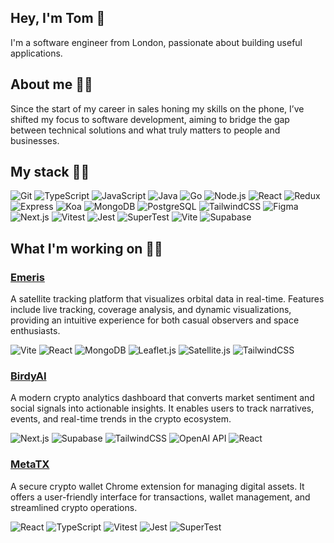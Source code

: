 ## Hey, I'm Tom 👋

I'm a software engineer from London, passionate about building useful applications.

## About me 👨‍🏭

Since the start of my career in sales honing my skills on the phone, I’ve shifted my focus to software development, aiming to bridge the gap between technical solutions and what truly matters to people and businesses.

## My stack 👨‍🔬
![Git](https://img.shields.io/badge/-Git-F05032?logo=git&logoColor=white)
![TypeScript](https://img.shields.io/badge/-TypeScript-3178C6?logo=typescript&logoColor=white)
![JavaScript](https://img.shields.io/badge/-JavaScript-F7DF1E?logo=javascript&logoColor=black)
![Java](https://img.shields.io/badge/-Java-007396?logo=java&logoColor=white)
![Go](https://img.shields.io/badge/-Go-00ADD8?logo=go&logoColor=white)
![Node.js](https://img.shields.io/badge/-Node.js-339933?logo=nodedotjs&logoColor=white)
![React](https://img.shields.io/badge/-React-61DAFB?logo=react&logoColor=black)
![Redux](https://img.shields.io/badge/-Redux-764ABC?logo=redux&logoColor=white)
![Express](https://img.shields.io/badge/-Express-000000?logo=express&logoColor=white)
![Koa](https://img.shields.io/badge/-Koa-333333?logoColor=white)
![MongoDB](https://img.shields.io/badge/-MongoDB-47A248?logo=mongodb&logoColor=white)
![PostgreSQL](https://img.shields.io/badge/-PostgreSQL-336791?logo=postgresql&logoColor=white)
![TailwindCSS](https://img.shields.io/badge/-TailwindCSS-06B6D4?logo=tailwindcss&logoColor=white)
![Figma](https://img.shields.io/badge/-Figma-F24E1E?logo=figma&logoColor=white)
![Next.js](https://img.shields.io/badge/-Next.js-000000?logo=nextdotjs&logoColor=white)
![Vitest](https://img.shields.io/badge/-Vitest-6E9F18?logo=vitest&logoColor=white)
![Jest](https://img.shields.io/badge/-Jest-C21325?logo=jest&logoColor=white)
![SuperTest](https://img.shields.io/badge/-SuperTest-333333?logoColor=white)
![Vite](https://img.shields.io/badge/-Vite-646CFF?logo=vite&logoColor=white)
![Supabase](https://img.shields.io/badge/-Supabase-3FCF8E?logo=supabase&logoColor=white)

## What I'm working on 👨‍💻

### [Emeris](https:/github.com/tomghaines/emeris)  
A satellite tracking platform that visualizes orbital data in real-time. Features include live tracking, coverage analysis, and dynamic visualizations, providing an intuitive experience for both casual observers and space enthusiasts.

![Vite](https://img.shields.io/badge/-Vite-646CFF?logo=vite&logoColor=white)
![React](https://img.shields.io/badge/-React-61DAFB?logo=react&logoColor=black)
![MongoDB](https://img.shields.io/badge/-MongoDB-47A248?logo=mongodb&logoColor=white)
![Leaflet.js](https://img.shields.io/badge/-Leaflet.js-199900?logo=leaflet&logoColor=white)
![Satellite.js](https://img.shields.io/badge/-Satellite.js-333333?logoColor=white)
![TailwindCSS](https://img.shields.io/badge/-TailwindCSS-06B6D4?logo=tailwindcss&logoColor=white)

### [BirdyAI](https://github.com/kayyueth/birdy_ai)
A modern crypto analytics dashboard that converts market sentiment and social signals into actionable insights. It enables users to track narratives, events, and real-time trends in the crypto ecosystem.

![Next.js](https://img.shields.io/badge/-Next.js-000000?logo=nextdotjs&logoColor=white)
![Supabase](https://img.shields.io/badge/-Supabase-3FCF8E?logo=supabase&logoColor=white)
![TailwindCSS](https://img.shields.io/badge/-TailwindCSS-06B6D4?logo=tailwindcss&logoColor=white)
![OpenAI API](https://img.shields.io/badge/-OpenAI_API-412991?logo=openai&logoColor=white)
![React](https://img.shields.io/badge/-React-61DAFB?logo=react&logoColor=black)

### [MetaTX](https://github.com/kayyueth/metatx-crypto-wallet)
A secure crypto wallet Chrome extension for managing digital assets. It offers a user-friendly interface for transactions, wallet management, and streamlined crypto operations.

![React](https://img.shields.io/badge/-React-61DAFB?logo=react&logoColor=black)
![TypeScript](https://img.shields.io/badge/-TypeScript-3178C6?logo=typescript&logoColor=white)
![Vitest](https://img.shields.io/badge/-Vitest-6E9F18?logo=vitest&logoColor=white)
![Jest](https://img.shields.io/badge/-Jest-C21325?logo=jest&logoColor=white)
![SuperTest](https://img.shields.io/badge/-SuperTest-333333?logoColor=white)



